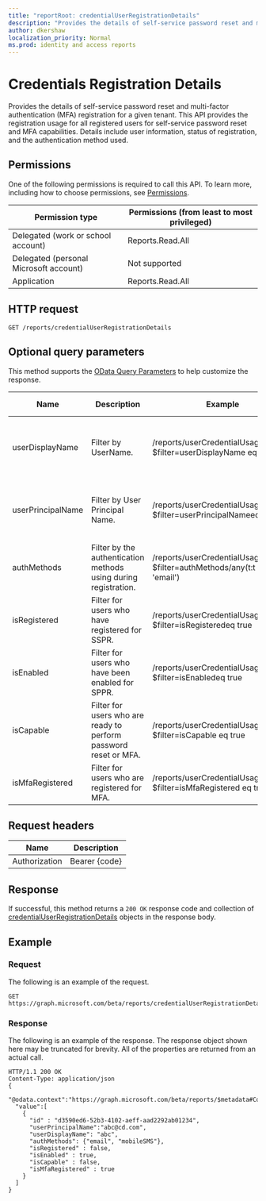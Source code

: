 ```yaml
---
title: "reportRoot: credentialUserRegistrationDetails"
description: "Provides the details of self-service password reset and multi-factor authentication (MFA) registration for a given tenant."
author: dkershaw
localization_priority: Normal
ms.prod: identity and access reports
---
```


# Credentials Registration Details

Provides the details of self-service password reset and multi-factor authentication (MFA) registration for a given tenant. This API provides the registration usage for all registered users for self-service password reset and MFA capabilities. Details include user information, status of registration, and the authentication method used.

## Permissions

One of the following permissions is required to call this API. To learn more, including how to choose permissions, see [Permissions](/graph/permissions-reference).

| Permission type | Permissions (from least to most privileged) |
| --------------- | ------------------------------------------- |
| Delegated (work or school account) | Reports.Read.All |
| Delegated (personal Microsoft account) | Not supported |
| Application | Reports.Read.All |

## HTTP request

<!-- { "blockType": "ignored" } -->

```http
GET /reports/credentialUserRegistrationDetails
```

## Optional query parameters

This method supports the [OData Query Parameters](http://graph.microsoft.io/docs/overview/query_parameters) to help customize the response.

| Name | Description | Example | Supported Operators |
| ---- | ----------- | ------- | ------------------- |
| userDisplayName | Filter by UserName. | /reports/userCredentialUsageDetails?$filter=userDisplayName eq 'ABCD'| eq, startswith(), orderby, Supports case insensitive. |
| userPrincipalName | Filter by User Principal Name. | /reports/userCredentialUsageDetails?$filter=userPrincipalNameeq 'ABCD' | eq, startswith(), orderby, Supports case insensitive. |
| authMethods | Filter by the authentication methods using during registration. | /reports/userCredentialUsageDetails?$filter=authMethods/any(t:t eq 'email') | eq |
| isRegistered | Filter for users who have registered for SSPR. | /reports/userCredentialUsageDetails?$filter=isRegisteredeq true| eq, orderby |
| isEnabled | Filter for users who have been enabled for SPPR. | /reports/userCredentialUsageDetails?$filter=isEnabledeq true| eq, orderby |
| isCapable | Filter for users who are ready to perform password reset or MFA. | /reports/userCredentialUsageDetails?$filter=isCapable eq true| eq, orderby |
| isMfaRegistered | Filter for users who are registered for MFA. | /reports/userCredentialUsageDetails?$filter=isMfaRegistered eq true | eq, orderby |

## Request headers

| Name | Description |
| ---- | ----------- |
| Authorization | Bearer {code} |

## Response

If successful, this method returns a `200 OK` response code and collection of [credentialUserRegistrationDetails](../resources/credentialuserregistrationdetails.md) objects in the response body.

## Example

### Request

The following is an example of the request.

<!-- {
  "blockType": "request",
  "name": "get_credentialuserregistrationdetails"
}-->

```http
GET https://graph.microsoft.com/beta/reports/credentialUserRegistrationDetails
```

### Response

The following is an example of the response. The response object shown here may be truncated for brevity. All of the properties are returned from an actual call.

<!-- {
  "blockType": "response",
  "truncated": true,
  "@odata.type": "microsoft.graph.credentialUserRegistrationDetails",
  "isCollection": true
} -->

```http
HTTP/1.1 200 OK
Content-Type: application/json
{
  "@odata.context":"https://graph.microsoft.com/beta/reports/$metadata#Collection(microsoft.graph.credentialUserRegistrationDetails)",
  "value":[
    {
      "id" : "d3590ed6-52b3-4102-aeff-aad2292ab01234",
      "userPrincipalName":"abc@cd.com",
      "userDisplayName": "abc",
      "authMethods": {"email", "mobileSMS"},
      "isRegistered" : false,
      "isEnabled" : true,
      "isCapable" : false,
      "isMfaRegistered" : true
    }
  ]
}
```

<!-- uuid: 8fcb5dbc-d5aa-4681-8e31-b001d5168d79
2015-10-25 14:57:30 UTC -->
<!-- {
  "type": "#page.annotation",
  "description": "List credentialUserRegistrationDetails",
  "keywords": "",
  "section": "documentation",
  "tocPath": ""
}-->
